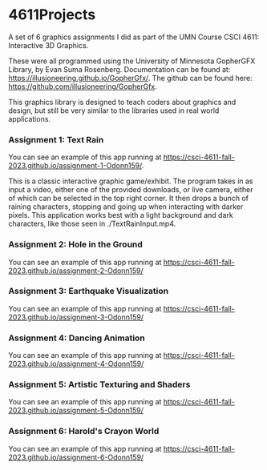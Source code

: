 # 4611Projects
A set of 6 graphics assignments I did as part of the UMN Course CSCI 4611: Interactive 3D Graphics. 

These were all programmed using the University of Minnesota GopherGFX Library, by Evan Suma Rosenberg. Documentation can be found at: <https://illusioneering.github.io/GopherGfx/>. The github can be found here: <https://github.com/illusioneering/GopherGfx>. 

This graphics library is designed to teach coders about graphics and design, but still be very similar to the libraries used in real world applications. 

### Assignment 1: Text Rain
You can see an example of this app running at <https://csci-4611-fall-2023.github.io/assignment-1-Odonn159/>. 

This is a classic interactive graphic game/exhibit. The program takes in as input a video, either one of the provided downloads, or live camera, either of which can be selected in the top right corner. It then drops a bunch of raining characters, stopping and going up when interacting with darker pixels. This application works best with a light background and dark characters, like those seen in ./TextRainInput.mp4. 

### Assignment 2: Hole in the Ground
You can see an example of this app running at <https://csci-4611-fall-2023.github.io/assignment-2-Odonn159/>



### Assignment 3: Earthquake Visualization
You can see an example of this app running at <https://csci-4611-fall-2023.github.io/assignment-3-Odonn159/>
### Assignment 4: Dancing Animation
You can see an example of this app running at <https://csci-4611-fall-2023.github.io/assignment-4-Odonn159/>
### Assignment 5: Artistic Texturing and Shaders
You can see an example of this app running at <https://csci-4611-fall-2023.github.io/assignment-5-Odonn159/>
### Assignment 6: Harold's Crayon World
You can see an example of this app running at <https://csci-4611-fall-2023.github.io/assignment-6-Odonn159/>